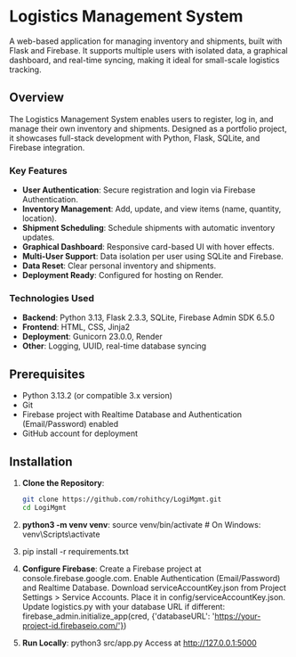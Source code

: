 # Logistics Management System

A web-based application for managing inventory and shipments, built with Flask and Firebase. It supports multiple users with isolated data, a graphical dashboard, and real-time syncing, making it ideal for small-scale logistics tracking.

## Overview

The Logistics Management System enables users to register, log in, and manage their own inventory and shipments. Designed as a portfolio project, it showcases full-stack development with Python, Flask, SQLite, and Firebase integration.

### Key Features
- **User Authentication**: Secure registration and login via Firebase Authentication.
- **Inventory Management**: Add, update, and view items (name, quantity, location).
- **Shipment Scheduling**: Schedule shipments with automatic inventory updates.
- **Graphical Dashboard**: Responsive card-based UI with hover effects.
- **Multi-User Support**: Data isolation per user using SQLite and Firebase.
- **Data Reset**: Clear personal inventory and shipments.
- **Deployment Ready**: Configured for hosting on Render.

### Technologies Used
- **Backend**: Python 3.13, Flask 2.3.3, SQLite, Firebase Admin SDK 6.5.0
- **Frontend**: HTML, CSS, Jinja2
- **Deployment**: Gunicorn 23.0.0, Render
- **Other**: Logging, UUID, real-time database syncing

## Prerequisites

- Python 3.13.2 (or compatible 3.x version)
- Git
- Firebase project with Realtime Database and Authentication (Email/Password) enabled
- GitHub account for deployment

## Installation

1. **Clone the Repository**:
   ```bash
   git clone https://github.com/rohithcy/LogiMgmt.git
   cd LogiMgmt

2. **python3 -m venv venv**:
source venv/bin/activate  # On Windows: venv\Scripts\activate

3. pip install -r requirements.txt

4. **Configure Firebase**:
    Create a Firebase project at console.firebase.google.com.
    Enable Authentication (Email/Password) and Realtime Database.
    Download serviceAccountKey.json from Project Settings > Service Accounts.
    Place it in config/serviceAccountKey.json.
    Update logistics.py with your database URL if different: firebase_admin.initialize_app(cred, {'databaseURL': 'https://your-project-id.firebaseio.com/'})

5. **Run Locally**:
   python3 src/app.py
   Access at http://127.0.0.1:5000
   